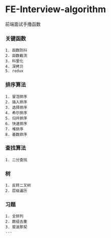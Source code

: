 # FE-Interview-algorithm
前端面试手撸函数

### 关键函数
	1. 函数防抖
	2. 函数截流
	3. 科里化
    4. 深拷贝
    5. redux

### 排序算法
	1. 冒泡排序
    2. 插入排序
    3. 选择排序
    4. 希尔排序
    5. 归并排序
    6. 快速排序
    7. 堆排序
    8. 基数排序

### 查找算法
    1. 二分查找

### 树
    1. 反转二叉树
    2. 层级遍历
### 习题
    1. 全排列
    2. 数组去重
    3. 斐波那契
    ...
